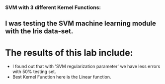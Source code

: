 ### SVM with 3 different Kernel Functions:
## I was testing the SVM machine learning module with the Iris data-set.
# The results of this lab include:
* I found out that with 'SVM regularization parameter' we have less errors with 50% testing set.
* Best Kernel Function here is the Linear function.


